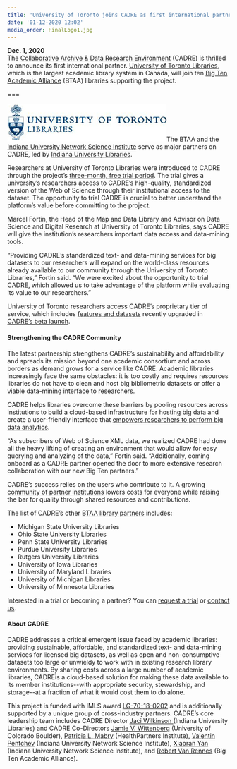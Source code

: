 ```yaml
---
title: 'University of Toronto joins CADRE as first international partner'
date: '01-12-2020 12:02'
media_order: FinalLogo1.jpg
---
```


**Dec. 1, 2020**  
The [Collaborative Archive & Data Research Environment](https://cadre.iu.edu/) (CADRE) is thrilled to announce its first international partner. [University of Toronto Libraries](https://onesearch.library.utoronto.ca/), which is the largest academic library system in Canada, will join ten [Big Ten Academic Alliance](https://www.btaa.org/) (BTAA) libraries supporting the project.

===

![Logo that reads: University of Toronto Libraries.](FinalLogo1.jpg?classes=float-right)The BTAA and the [Indiana University Network Science Institute](https://iuni.iu.edu/) serve as major partners on CADRE, led by [Indiana University Libraries](https://libraries.indiana.edu/).

Researchers at University of Toronto Libraries were introduced to CADRE through the project’s [three-month, free trial period](https://cadre.iu.edu/about-cadre/request-a-trial). The trial gives a university’s researchers access to CADRE’s high-quality, standardized version of the Web of Science through their institutional access to the dataset. The opportunity to trial CADRE is crucial to better understand the platform’s value before committing to the project.

Marcel Fortin, the Head of the Map and Data Library and Advisor on Data Science and Digital Research at University of Toronto Libraries, says CADRE will give the institution’s researchers important data access and data-mining tools. 

“Providing CADRE’s standardized text- and data-mining services for big datasets to our researchers will expand on the world-class resources already available to our community through the University of Toronto Libraries,” Fortin said. “We were excited about the opportunity to trial CADRE, which allowed us to take advantage of the platform while evaluating its value to our researchers.”

University of Toronto researchers access CADRE’s proprietary tier of service, which includes [features and datasets](https://cadre.iu.edu/about-cadre) recently upgraded in [CADRE’s beta launch](https://cadre.iu.edu/news-and-events/news/cadre-executes-beta-launch-invites-institutions-to-trial-platform).

#### Strengthening the CADRE Community
The latest partnership strengthens CADRE’s sustainability and affordability and spreads its mission beyond one academic consortium and across borders as demand grows for a service like CADRE. Academic libraries increasingly face the same obstacles: it is too costly and requires resources libraries do not have to clean and host big bibliometric datasets or offer a viable data-mining interface to researchers. 

CADRE helps libraries overcome these barriers by pooling resources across institutions to build a cloud-based infrastructure for hosting big data and create a user-friendly interface that [empowers researchers to perform big data analytics](https://www.frontiersin.org/articles/10.3389/fdata.2020.556282/full). 

“As subscribers of Web of Science XML data, we realized CADRE had done all the heavy lifting of creating an environment that would allow for easy querying and analyzing of the data,” Fortin said. “Additionally, coming onboard as a CADRE partner opened the door to more extensive research collaboration with our new Big Ten partners.”

CADRE’s success relies on the users who contribute to it. A growing [community of partner institutions](https://www.frontiersin.org/articles/10.3389/fdata.2020.556282/full) lowers costs for everyone while raising the bar for quality through shared resources and contributions.

The list of CADRE’s other [BTAA library partners](https://cadre.iu.edu/work-with-us) includes:
* Michigan State University Libraries
* Ohio State University Libraries
* Penn State University Libraries
* Purdue University Libraries
* Rutgers University Libraries
* University of Iowa Libraries
* University of Maryland Libraries
* University of Michigan Libraries
* University of Minnesota Libraries

Interested in a trial or becoming a partner? You can [request a trial](https://cadre.iu.edu/about-cadre/request-a-trial) or [contact us](https://cadre.iu.edu/contact-us).

#### About CADRE
CADRE addresses a critical emergent issue faced by academic libraries: providing sustainable, affordable, and standardized text- and data-mining services for licensed big datasets, as well as open and non-consumptive datasets too large or unwieldy to work with in existing research library environments. By sharing costs across a large number of academic libraries, CADREis a cloud-based solution for making these data available to its member institutions--with appropriate security, stewardship, and storage--at a fraction of what it would cost them to do alone.

This project is funded with IMLS award [LG-70-18-0202](https://www.imls.gov/grants/awarded/lg-70-18-0202-18) and is additionally supported by a unique group of cross-industry partners. CADRE’s core leadership team includes CADRE Director [Jaci Wilkinson ](https://libraries.indiana.edu/jaci-wilkinson) (Indiana University Libraries) and CADRE Co-Directors [Jamie V. Wittenberg](https://www.colorado.edu/libraries/jamie-wittenberg) (University of Colorado Boulder), [Patricia L. Mabry](https://www.healthpartners.com/institute/about/bios/patricia-l-mabry-phd/) (HealthPartners Institute), [Valentin Pentchev](https://iuni.iu.edu/about/people/person/valentin-pentchev) (Indiana University Network Science Institute), [Xiaoran Yan](https://iuni.iu.edu/about/people/person/xiaoran-yan) (Indiana University Network Science Institute), and [Robert Van Rennes](https://www.btaa.org/about/staff-directory) (Big Ten Academic Alliance).